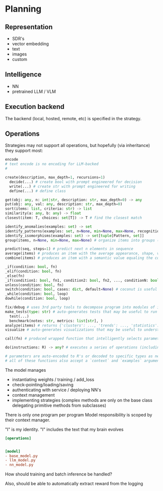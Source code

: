 # Planning

## Representation

- SDR's
- vector embedding
- text
- images
- custom

## Intelligence

- NN
- pretrained LLM / VLM

## Execution backend

The backend (local, hosted, remote, etc) is specified in the strategy.

## Operations

Strategies may not support all operations, but hopefully (via inheritance) they support most:

```python
encode
# text encode is no encoding for LLM-backed
#

create(description, max_depth=1, recursions=1)
  decide(...) # create bool with prompt engineered for decision
  write(...) # create str with prompt engineered for writing
  define(...) # define class

get(obj: any, n: int|str, description: str, max_depth=0) -> any
put(obj: any, val: any, description: str, max_depth=0)
sort(items: list, criteria: str) -> list
similarity(a: any, b: any) -> float
closest(item: T, choices: set[T]) -> T # find the closest match

identify_anomalies(examples: set) -> set
identify_patterns(examples: set, n=None, min=None, max=None, recognition_threshold=None) -> Pattern
identify_isomorphisms(examples: set) -> set[tuple[Pattern, set]]
group(items, n=None, min=None, max=None) # organize items into groups (number of groups is auto-detected if not specified)

predict(seq, steps=1) # predict next n elements in sequence
average(items) # produces an item with the average appearance, shape, value, etc of the inputs
combine(items) # produces an item with a semantic value equaling the combination of the inputs

_if(condition: bool, fn)
_elif(condition: bool, fn)
_else(fn)
_if(condition1: bool, fn1, condition2: bool, fn2, ..., conditionN: bool, fnN, else_fn)
unless(condition: bool, fn)
switch(condition: bool, cases: dict, default=None) # coconut is useful here
_while(condition: bool, loop)
dowhile(condition: bool, loop)

fix/debug # uses 3rd party tools to decompose program into modules of interest, tests, their expected behavior, and their actual behavior. Based on test result divergence, makes appropriate changes to code. This should be a future todo rather than main item
make_tests(type: str) # auto-generates tests that may be useful to run and runs them. Useful in an interactive computing environment
  test(...)
  benchmark(notes: str, metrics: list[str], )
analyze(items) # returns {'clusters': ..., 'trends': ..., 'statistics': ..., notes: ['blah blah blah', ...], ...}
visualize # auto-generates visualizations that may be useful to understand the object(s) (code, data, or class definitions) and runs them. Useful in an interactive computing environment

call(fn) # produced wrapped function that intelligently selects parameters when called. You should pre-curry mandatory arguments and initiate the call afterwards if you don't have any conditioning parameters to supply. Useful as a wrapper for auto-converting inputs to the proper type. EG, tc._if asks for a bool, but you can give it a string and it will convert it to a bool automatically. Also, call avoids decoding from R only to have the function re-encode it to R in the backend.

do(instructions: R) -> any? # executes a series of operations (including tensorcode operations) and returns result. The central function for tensorcode-based interpreter

# parameters are auto-encoded to R's or decoded to specific types as needed using the @tensorcode.call decorator
# all of these functions also accept a `context` and `examples` argument.
```

The model manages
- instantiating weights / training / add_loss
- check-pointing/loading/saving
- authenticating with service / deploying NN's
- context management
- implementing strategies (complex methods are only on the base class delegating primitive methods from subclasses)

There is only one program per program
Model responsibility is scoped by their context manager.

"I" is my identity. "I" includes the text that my brain evolves

```toml
[operations]


[model]
- base_model.py
- llm_model.py
- nn_model.py

```

How should training and batch inference be handled?

Also, should be able to automatically extract reward from the logging

